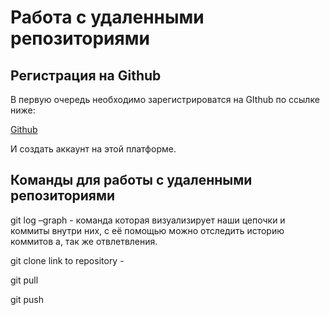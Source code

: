 # **Работа с удаленными репозиториями**
## **Регистрация на Github**

В первую очередь необходимо зарегистрироватся на GIthub по ссылке ниже:

[Github](https://github.com/)

И создать аккаунт на этой платформе.

## **Команды для работы с удаленными репозиториями**


git log –graph - команда которая визуализирует наши цепочки и коммиты внутри них, с её помощью можно отследить историю коммитов а, так же отвлетвления. 

git clone link to repository - 

git pull

git push

